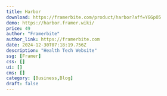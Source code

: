 ```yaml
---
title: Harbor
download: https://framerbite.com/product/harbor?aff=YGGpO5
demo: https://harbor.framer.wiki/
price: 49
author: "Framerbite"
author_link: https://framerbite.com
date: 2024-12-30T07:18:19.756Z
description: "Health Tech Website"
ssg: [Framer]
css: []
ui: []
cms: []
category: [Business,Blog]
draft: false
---
```

